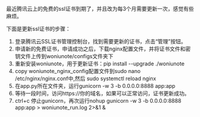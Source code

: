 最近腾讯云上的免费的ssl证书到期了，并且改为每3个月需要更新一次，感觉有些麻烦。

下面是更新ssl证书的步骤：
1. 登录腾讯云SSL证书管理控制台，找到需要更新的证书，点击“管理”按钮。
2. 申请新的免费证书，申请成功之后，下载nginx配置文件，并将证书文件和密钥文件上传到woniunote/configs文件夹下
3. 重新安装woniunote，用于更新证书：pip install --upgrade ./woniunote
4. copy woniunote_nginx_config配置文件到sudo nano /etc/nginx/nginx.conf中,然后 sudo systemctl reload nginx
5. 在app.py所在文件夹，运行gunicorn -w 3 -b 0.0.0.0:8888 app:app
6. 等待一段时间，访问https://你的域名，如果可以正常访问，证书更新成功。
7. ctrl+c 停止gunicorn，再次运行nohup gunicorn -w 3 -b 0.0.0.0:8888 app:app > woniunote_run.log 2>&1 &